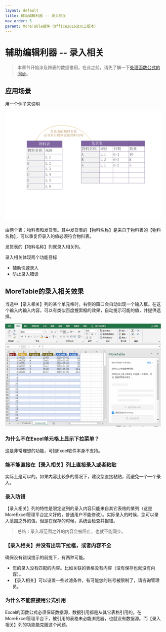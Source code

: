 ```yaml
---
layout: default
title: 辅助编辑利器 -- 录入相关
nav_order: 5
parent: MoreTable插件（Office2016及以上版本）
---
```


# 辅助编辑利器 -- 录入相关

> 本章节开始涉及跨表的数据借用，在此之前，请先了解一下[处理函数公式的同步](addin_formula)。

## 应用场景

用一个例子来说明

![image](images/autocomplete.png)

由两个表：物料表和发货表。其中发货表的【物料名称】是来自于物料表的【物料名称】，可以重复但录入的值必须符合物料表。

发货表的【物料名称】列就录入相关列。

录入相关体现两个功能目标

- 辅助快速录入
- 防止录入错误

## MoreTable的录入相关效果

当选中【录入相关】列的某个单元格时，右侧的窗口会自动出现一个输入框。在这个输入内输入内容，可以有类似百度搜索框的效果，自动提示可能的值，并提供选择。

![gif](images/img2019071903u.gif)

### 为什么不在Excel单元格上显示下拉菜单？

这是非常理想的功能，可惜Excel软件本身不支持。

### 能不能直接在【录入相关】列上直接录入或者粘贴

实际上是可以的。如果内容比较多的情况下，建议您直接粘贴，而避免一个一个录入。

### 录入防错

【录入相关】列的特性是限定这列的录入内容只能来自其它表格的某列（这是MoreExcel管理平台定义好的，普通用户不能修改）。实际录入的时候，您可以录入范围之外的值。但是在保存的时候，系统会检查并报错。

> 总结：录入超范围之外的内容会被阻止，也就不能同步。

### 【录入相关】并没有出现下拉框，或者内容不全

确保没有错误提示的前提下，有两种可能。

- 您的录入没有匹配的内容。比如关联的表格没有内容（没有保存也就没有内容）。
- 【录入相关】可以设置一些过滤条件，有可能您的账号被限制了，请咨询管理员。

### 为什么不能直接用公式引用

Excel的函数公式必须保证数据源，数据引用都是从其它表格引用的。在MoreExcel管理平台下，被引用的表格未必能浏览器，也就没有数据源。而【录入相关】列的功能能克服这个问题。
